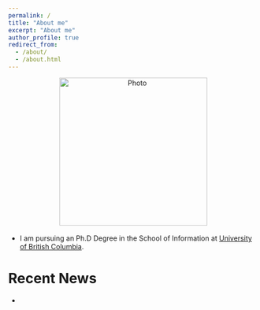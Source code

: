 ```yaml
---
permalink: /
title: "About me"
excerpt: "About me"
author_profile: true
redirect_from: 
  - /about/
  - /about.html
---
```


<p align="center">
  <img src="https://github.com/hasanhuz/halhuzali.github.io/blob/master/files/profile.jpg?raw=true" alt="Photo" style="width: 300px;"/> 
</p>


* I am pursuing an Ph.D Degree in the School of Information at [University of British Columbia](https://www.ubc.ca/). 


# Recent News
* 
